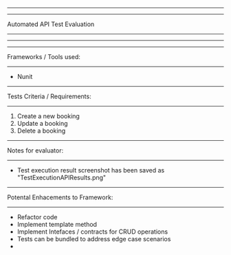 ﻿***************************
***************************
Automated API Test Evaluation 
***************************
***************************

***************************
Frameworks / Tools used: 
***************************
- Nunit

***************************
Tests Criteria / Requirements:
***************************
1.	Create a new booking 
2.	Update a booking
3.	Delete a booking 

*********************
Notes for evaluator:
*********************
- Test execution result screenshot has been saved as "TestExecutionAPIResults.png"

*********************
Potental Enhacements to Framework:
*********************
- Refactor code
- Implement template method
- Implement Intefaces / contracts for CRUD operations
- Tests can be bundled to address edge case scenarios
- 

